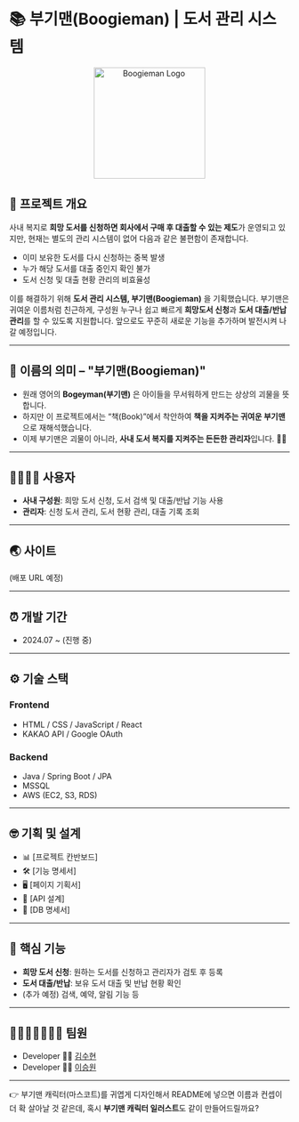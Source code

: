 # 📚 부기맨(Boogieman) | 도서 관리 시스템

<p align="center">
  <img src="https://github.com/user-attachments/assets/aaad232f-420b-4932-91e4-7103b5735c00" width="200" alt="Boogieman Logo"/>
</p>

## 📖 프로젝트 개요

사내 복지로 **희망 도서를 신청하면 회사에서 구매 후 대출할 수 있는 제도**가 운영되고 있지만,
현재는 별도의 관리 시스템이 없어 다음과 같은 불편함이 존재합니다.

* 이미 보유한 도서를 다시 신청하는 중복 발생
* 누가 해당 도서를 대출 중인지 확인 불가
* 도서 신청 및 대출 현황 관리의 비효율성

이를 해결하기 위해 **도서 관리 시스템, 부기맨(Boogieman)** 을 기획했습니다.
부기맨은 귀여운 이름처럼 친근하게, 구성원 누구나 쉽고 빠르게 **희망도서 신청**과 **도서 대출/반납 관리**를 할 수 있도록 지원합니다.
앞으로도 꾸준히 새로운 기능을 추가하며 발전시켜 나갈 예정입니다.

---

## 👻 이름의 의미 – "부기맨(Boogieman)"

* 원래 영어의 **Bogeyman(부기맨)** 은 아이들을 무서워하게 만드는 상상의 괴물을 뜻합니다.
* 하지만 이 프로젝트에서는 “책(Book)”에서 착안하여 **책을 지켜주는 귀여운 부기맨** 으로 재해석했습니다.
* 이제 부기맨은 괴물이 아니라, **사내 도서 복지를 지켜주는 든든한 관리자**입니다. 📖✨

---

## 👨‍👩‍👧‍👦 사용자

* **사내 구성원**: 희망 도서 신청, 도서 검색 및 대출/반납 기능 사용
* **관리자**: 신청 도서 관리, 도서 현황 관리, 대출 기록 조회

---

## 🌏 사이트

(배포 URL 예정)

---

## ⏰ 개발 기간

* 2024.07 \~ (진행 중)

---

## ⚙️ 기술 스택

### Frontend

* HTML / CSS / JavaScript / React
* KAKAO API / Google OAuth

### Backend

* Java / Spring Boot / JPA
* MSSQL
* AWS (EC2, S3, RDS)

---

## 🤓 기획 및 설계

* 📊 \[프로젝트 칸반보드]
* 🛠 \[기능 명세서]
* 🖥 \[페이지 기획서]
* 📑 \[API 설계]
* 💾 \[DB 명세서]

---

## 📌 핵심 기능

* **희망 도서 신청**: 원하는 도서를 신청하고 관리자가 검토 후 등록
* **도서 대출/반납**: 보유 도서 대출 및 반납 현황 확인
* (추가 예정) 검색, 예약, 알림 기능 등

---

## 👩🏻‍🤝‍👩🏻👩‍💻 팀원

* Developer 👩‍💻 [김수현](https://github.com/kim-soohyeon)
* Developer 👨‍💻 [이승원](https://github.com/seungwontech)

---

👉 부기맨 캐릭터(마스코트)를 귀엽게 디자인해서 README에 넣으면 이름과 컨셉이 더 확 살아날 것 같은데, 혹시 **부기맨 캐릭터 일러스트**도 같이 만들어드릴까요?
